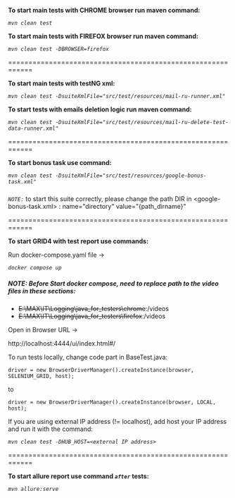 **To start main tests with CHROME browser run maven command:**

_`mvn clean test`_

**To start main tests with FIREFOX browser run maven command:**

_`mvn clean test -DBROWSER=firefox`_

============================================================

**To start main tests with testNG xml:**

_`mvn clean test -DsuiteXmlFile="src/test/resources/mail-ru-runner.xml"`_

**To start tests with emails deletion logic run maven command:**

_`mvn clean test -DsuiteXmlFile="src/test/resources/mail-ru-delete-test-data-runner.xml"`_

============================================================

**To start bonus task use command:**

_`mvn clean test -DsuiteXmlFile="src/test/resources/google-bonus-task.xml"`_

#####

_`NOTE:`_ to start this suite correctly, please change the path DIR in <google-bonus-task.xml> : name="directory"
value="{path_dirname}"

============================================================

**To start GRID4 with test report use commands:**

Run docker-compose.yaml file ->

_`docker compose up`_

##### **NOTE:** Before Start docker compose, need to replace path to the video files in these sections:

- ~~E:\MAX\IT\Logging\java_for_testers\chrome~~:/videos
- ~~E:\MAX\IT\Logging\java_for_testers\firefox~~:/videos

Open in Browser URL ->

http://localhost:4444/ui/index.html#/

To run tests locally, change code part in BaseTest.java:

`driver = new BrowserDriverManager().createInstance(browser, SELENIUM_GRID, host);`

to

`driver = new BrowserDriverManager().createInstance(browser, LOCAL, host);`

If you are using external IP address (!= localhost), add host your IP address and run it with the command:

_`mvn clean test -DHUB_HOST=<external IP address>`_

============================================================

**To start allure report use command _`after`_ tests:**

_`mvn allure:serve`_


